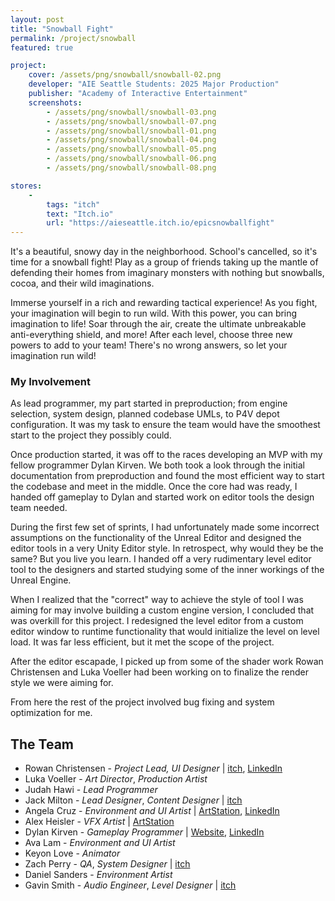 ```yaml
---
layout: post
title: "Snowball Fight"
permalink: /project/snowball
featured: true

project:
    cover: /assets/png/snowball/snowball-02.png
    developer: "AIE Seattle Students: 2025 Major Production"
    publisher: "Academy of Interactive Entertainment"
    screenshots:
        - /assets/png/snowball/snowball-03.png
        - /assets/png/snowball/snowball-07.png
        - /assets/png/snowball/snowball-01.png
        - /assets/png/snowball/snowball-04.png
        - /assets/png/snowball/snowball-05.png
        - /assets/png/snowball/snowball-06.png
        - /assets/png/snowball/snowball-08.png

stores:
    -
        tags: "itch"
        text: "Itch.io"
        url: "https://aieseattle.itch.io/epicsnowballfight"
---
```


It's a beautiful, snowy day in the neighborhood. School's cancelled, so it's time for a snowball fight! Play as a group of friends taking up the mantle of defending their homes from imaginary monsters with nothing but snowballs, cocoa, and their wild imaginations.

Immerse yourself in a rich and rewarding tactical experience! As you fight, your imagination will begin to run wild. With this power, you can bring imagination to life! Soar through the air, create the ultimate unbreakable anti-everything shield, and more! After each level, choose three new powers to add to your team! There's no wrong answers, so let your imagination run wild!

### My Involvement
As lead programmer, my part started in preproduction; from engine selection, system design, planned codebase UMLs, to P4V depot configuration. It was my task to ensure the team would have the smoothest start to the project they possibly could.

Once production started, it was off to the races developing an MVP with my fellow programmer Dylan Kirven. We both took a look through the initial documentation from preproduction and found the most efficient way to start the codebase and meet in the middle. Once the core had was ready, I handed off gameplay to Dylan and started work on editor tools the design team needed.

During the first few set of sprints, I had unfortunately made some incorrect assumptions on the functionality of the Unreal Editor and designed the editor tools in a very Unity Editor style. In retrospect, why would they be the same? But you live you learn. I handed off a very rudimentary level editor tool to the designers and started studying some of the inner workings of the Unreal Engine. 

When I realized that the "correct" way to achieve the style of tool I was aiming for may involve building a custom engine version, I concluded that was overkill for this project. I redesigned the level editor from a custom editor window to runtime functionality that would initialize the level on level load. It was far less efficient, but it met the scope of the project.

After the editor escapade, I picked up from some of the shader work Rowan Christensen and Luka Voeller had been working on to finalize the render style we were aiming for.

From here the rest of the project involved bug fixing and system optimization for me.

## The Team
- Rowan Christensen - *Project Lead, UI Designer* \| [itch](https://teidfer.itch.io/), [LinkedIn](https://www.linkedin.com/in/rowan-christensen-49b098226)
- Luka Voeller - *Art Director*, *Production Artist*
- Judah Hawi - *Lead Programmer*
- Jack Milton - *Lead Designer*, *Content Designer* \| [itch](https://jmilton2000.itch.io/)
- Angela Cruz - *Environment and UI Artist* \| [ArtStation](https://www.artstation.com/angela_cruz), [LinkedIn](https://www.linkedin.com/in/angela-cruz-22b841293)
- Alex Heisler - *VFX Artist* \| [ArtStation](https://www.artstation.com/alex434)
- Dylan Kirven - *Gameplay Programmer* \| [Website](https://punalt4m.wixsite.com/dylankirvenportfolio), [LinkedIn](https://www.linkedin.com/in/dylan-kirven-3b2606256/)
- Ava Lam - *Environment and UI Artist*
- Keyon Love - *Animator*
- Zach Perry - *QA*, *System Designer* \| [itch](https://zperry.itch.io/)
- Daniel Sanders - *Environment Artist*
- Gavin Smith - *Audio Engineer*, *Level Designer* \| [itch](https://gavinsmith01.itch.io/)
